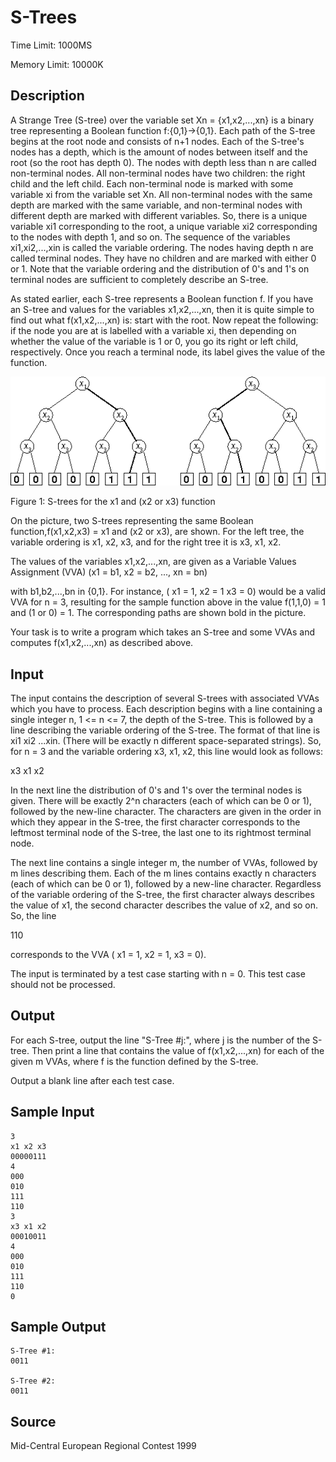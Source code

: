 # S-Trees

Time Limit: 1000MS

Memory Limit: 10000K


## Description

A Strange Tree (S-tree) over the variable set Xn = {x1,x2,...,xn} is a binary tree representing a Boolean function f:{0,1}->{0,1}. Each path of the S-tree begins at the root node and consists of n+1 nodes. Each of the S-tree's nodes has a depth, which is the amount of nodes between itself and the root (so the root has depth 0). The nodes with depth less than n are called non-terminal nodes. All non-terminal nodes have two children: the right child and the left child. Each non-terminal node is marked with some variable xi from the variable set Xn. All non-terminal nodes with the same depth are marked with the same variable, and non-terminal nodes with different depth are marked with different variables. So, there is a unique variable xi1 corresponding to the root, a unique variable xi2 corresponding to the nodes with depth 1, and so on. The sequence of the variables xi1,xi2,...,xin is called the variable ordering. The nodes having depth n are called terminal nodes. They have no children and are marked with either 0 or 1. Note that the variable ordering and the distribution of 0's and 1's on terminal nodes are sufficient to completely describe an S-tree.

As stated earlier, each S-tree represents a Boolean function f. If you have an S-tree and values for the variables x1,x2,...,xn, then it is quite simple to find out what f(x1,x2,...,xn) is: start with the root. Now repeat the following: if the node you are at is labelled with a variable xi, then depending on whether the value of the variable is 1 or 0, you go its right or left child, respectively. Once you reach a terminal node, its label gives the value of the function.

![](1105_1.gif)

Figure 1: S-trees for the x1 and (x2 or x3) function

On the picture, two S-trees representing the same Boolean function,f(x1,x2,x3) = x1 and (x2 or x3), are shown. For the left tree, the variable ordering is x1, x2, x3, and for the right tree it is x3, x1, x2.

The values of the variables x1,x2,...,xn, are given as a Variable Values Assignment (VVA)
(x1 = b1, x2 = b2, ..., xn = bn)

with b1,b2,...,bn in {0,1}. For instance, ( x1 = 1, x2 = 1 x3 = 0) would be a valid VVA for n = 3, resulting for the sample function above in the value f(1,1,0) = 1 and (1 or 0) = 1. The corresponding paths are shown bold in the picture.

Your task is to write a program which takes an S-tree and some VVAs and computes f(x1,x2,...,xn) as described above.


## Input

The input contains the description of several S-trees with associated VVAs which you have to process. Each description begins with a line containing a single integer n, 1 <= n <= 7, the depth of the S-tree. This is followed by a line describing the variable ordering of the S-tree. The format of that line is xi1 xi2 ...xin. (There will be exactly n different space-separated strings). So, for n = 3 and the variable ordering x3, x1, x2, this line would look as follows:

x3 x1 x2

In the next line the distribution of 0's and 1's over the terminal nodes is given. There will be exactly 2^n characters (each of which can be 0 or 1), followed by the new-line character. The characters are given in the order in which they appear in the S-tree, the first character corresponds to the leftmost terminal node of the S-tree, the last one to its rightmost terminal node.

The next line contains a single integer m, the number of VVAs, followed by m lines describing them. Each of the m lines contains exactly n characters (each of which can be 0 or 1), followed by a new-line character. Regardless of the variable ordering of the S-tree, the first character always describes the value of x1, the second character describes the value of x2, and so on. So, the line

110

corresponds to the VVA ( x1 = 1, x2 = 1, x3 = 0).

The input is terminated by a test case starting with n = 0. This test case should not be processed.


## Output

For each S-tree, output the line "S-Tree #j:", where j is the number of the S-tree. Then print a line that contains the value of f(x1,x2,...,xn) for each of the given m VVAs, where f is the function defined by the S-tree.

Output a blank line after each test case.


## Sample Input

```
3
x1 x2 x3
00000111
4
000
010
111
110
3
x3 x1 x2
00010011
4
000
010
111
110
0
```


## Sample Output

```
S-Tree #1:
0011

S-Tree #2:
0011
```


## Source

Mid-Central European Regional Contest 1999
